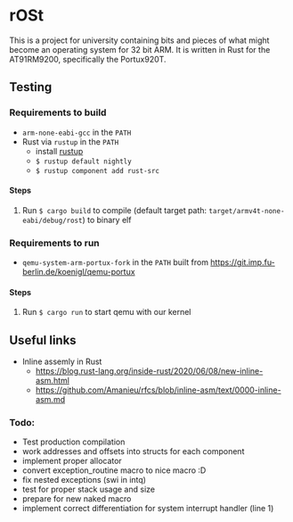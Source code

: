 # rOSt

This is a project for university containing bits and pieces of what might become an operating system for 32 bit ARM. It is written in Rust for the AT91RM9200, specifically the Portux920T.


## Testing

### Requirements to build
- `arm-none-eabi-gcc` in the `PATH`
- Rust via `rustup` in the `PATH`
    - install [rustup](https://rustup.rs/)
    - `$ rustup default nightly`
    - `$ rustup component add rust-src`

#### Steps
1. Run `$ cargo build` to compile (default target path: `target/armv4t-none-eabi/debug/rost`) to binary elf

### Requirements to run
- `qemu-system-arm-portux-fork` in the `PATH` built from https://git.imp.fu-berlin.de/koenigl/qemu-portux

#### Steps
1. Run `$ cargo run` to start qemu with our kernel


## Useful links

* Inline assemly in Rust
    * https://blog.rust-lang.org/inside-rust/2020/06/08/new-inline-asm.html
    * https://github.com/Amanieu/rfcs/blob/inline-asm/text/0000-inline-asm.md

### Todo:
* Test production compilation
* work addresses and offsets into structs for each component
* implement proper allocator
* convert exception_routine macro to nice macro :D
* fix nested exceptions (swi in intq)
* test for proper stack usage and size
* prepare for new naked macro
* implement correct differentiation for system interrupt handler (line 1)
